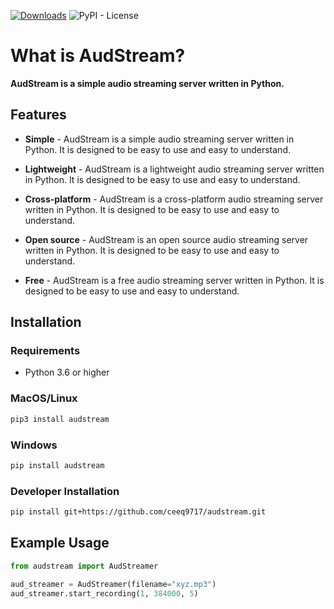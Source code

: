 [![Downloads](https://static.pepy.tech/badge/audstream)](https://pepy.tech/project/audstream)
![PyPI - License](https://img.shields.io/pypi/l/audstream)

# What is AudStream?

**AudStream is a simple audio streaming server written in Python.**

## Features

* **Simple** - AudStream is a simple audio streaming server written in Python. It is designed to be easy to use and easy to understand.

* **Lightweight** - AudStream is a lightweight audio streaming server written in Python. It is designed to be easy to use and easy to understand.

* **Cross-platform** - AudStream is a cross-platform audio streaming server written in Python. It is designed to be easy to use and easy to understand.

* **Open source** - AudStream is an open source audio streaming server written in Python. It is designed to be easy to use and easy to understand.

* **Free** - AudStream is a free audio streaming server written in Python. It is designed to be easy to use and easy to understand.

## Installation

### Requirements

* Python 3.6 or higher

### MacOS/Linux

```sh
pip3 install audstream
```

### Windows

```sh
pip install audstream
```

### Developer Installation

```sh
pip install git+https://github.com/ceeq9717/audstream.git
```

## Example Usage

```py
from audstream import AudStreamer

aud_streamer = AudStreamer(filename="xyz.mp3")
aud_streamer.start_recording(1, 384000, 5)
```
